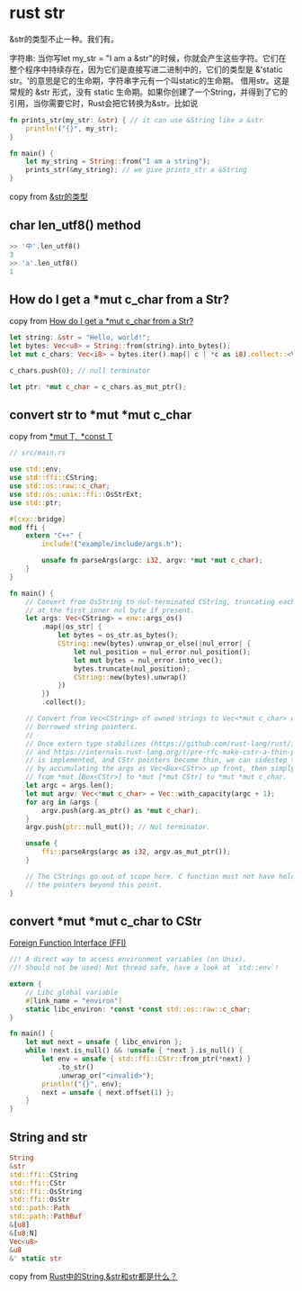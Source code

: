 # rust str

&str的类型不止一种。我们有。

字符串: 当你写let my_str = "I am a &str"的时候，你就会产生这些字符。它们在整个程序中持续存在，因为它们是直接写进二进制中的，它们的类型是 &'static str。'的意思是它的生命期，字符串字元有一个叫static的生命期。
借用str。这是常规的 &str 形式，没有 static 生命期。如果你创建了一个String，并得到了它的引用，当你需要它时，Rust会把它转换为&str。比如说

``` rust
fn prints_str(my_str: &str) { // it can use &String like a &str
    println!("{}", my_str);
}

fn main() {
    let my_string = String::from("I am a string");
    prints_str(&my_string); // we give prints_str a &String
}
```

copy from [&str的类型](https://kumakichi.github.io/easy_rust_chs/Chapter_39.html)

## char len_utf8() method

``` rust
>> '中'.len_utf8()
3
>> 'a'.len_utf8()
1
```

## How do I get a *mut c_char from a Str?

copy from [How do I get a *mut c_char from a Str?](https://stackoverflow.com/questions/28094636/how-do-i-get-a-mut-c-char-from-a-str)
``` rust
let string: &str = "Hello, world!";
let bytes: Vec<u8> = String::from(string).into_bytes();
let mut c_chars: Vec<i8> = bytes.iter().map(| c | *c as i8).collect::<Vec<i8>>();

c_chars.push(0); // null terminator

let ptr: *mut c_char = c_chars.as_mut_ptr();
```

## convert str to *mut *mut c_char

copy from [*mut T, *const T](https://cxx.rs/binding/rawptr.html)
``` rust
// src/main.rs

use std::env;
use std::ffi::CString;
use std::os::raw::c_char;
use std::os::unix::ffi::OsStrExt;
use std::ptr;

#[cxx::bridge]
mod ffi {
    extern "C++" {
        include!("example/include/args.h");

        unsafe fn parseArgs(argc: i32, argv: *mut *mut c_char);
    }
}

fn main() {
    // Convert from OsString to nul-terminated CString, truncating each argument
    // at the first inner nul byte if present.
    let args: Vec<CString> = env::args_os()
        .map(|os_str| {
            let bytes = os_str.as_bytes();
            CString::new(bytes).unwrap_or_else(|nul_error| {
                let nul_position = nul_error.nul_position();
                let mut bytes = nul_error.into_vec();
                bytes.truncate(nul_position);
                CString::new(bytes).unwrap()
            })
        })
        .collect();

    // Convert from Vec<CString> of owned strings to Vec<*mut c_char> of
    // borrowed string pointers.
    //
    // Once extern type stabilizes (https://github.com/rust-lang/rust/issues/43467)
    // and https://internals.rust-lang.org/t/pre-rfc-make-cstr-a-thin-pointer/6258
    // is implemented, and CStr pointers become thin, we can sidestep this step
    // by accumulating the args as Vec<Box<CStr>> up front, then simply casting
    // from *mut [Box<CStr>] to *mut [*mut CStr] to *mut *mut c_char.
    let argc = args.len();
    let mut argv: Vec<*mut c_char> = Vec::with_capacity(argc + 1);
    for arg in &args {
        argv.push(arg.as_ptr() as *mut c_char);
    }
    argv.push(ptr::null_mut()); // Nul terminator.

    unsafe {
        ffi::parseArgs(argc as i32, argv.as_mut_ptr());
    }

    // The CStrings go out of scope here. C function must not have held on to
    // the pointers beyond this point.
}
```

## convert *mut *mut c_char to CStr
[Foreign Function Interface (FFI)](https://anssi-fr.github.io/rust-guide/07_ffi.html)

``` rust
//! A direct way to access environment variables (on Unix).
//! Should not be used! Not thread safe, have a look at `std::env`!

extern {
    // Libc global variable
    #[link_name = "environ"]
    static libc_environ: *const *const std::os::raw::c_char;
}

fn main() {
    let mut next = unsafe { libc_environ };
    while !next.is_null() && !unsafe { *next }.is_null() {
        let env = unsafe { std::ffi::CStr::from_ptr(*next) }
            .to_str()
            .unwrap_or("<invalid>");
        println!("{}", env);
        next = unsafe { next.offset(1) };
    }
}
```


## String and str

``` rust
String
&str
std::ffi::CString
std::ffi::CStr
std::ffi::OsString
std::ffi::OsStr
std::path::Path
std::path::PathBuf
&[u8]
&[u8;N]
Vec<u8>
&u8
&' static str
```
copy from [Rust中的String,&str和str都是什么？](https://zhuanlan.zhihu.com/p/384496181)
